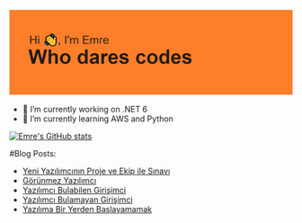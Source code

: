 ![MasterHead](https://github.com/emert117/emert117/blob/main/header.png)

- 🔭 I’m currently working on .NET 6 
- 🌱 I’m currently learning AWS and Python

[![Emre's GitHub stats](https://github-readme-stats.vercel.app/api?username=emert117)](https://github.com/anuraghazra/github-readme-stats)

#Blog Posts:
<!-- BLOG-POST-LIST:START -->
- [Yeni Yazılımcının Proje ve Ekip ile Sınavı](https://www.saascommando.com/2022/02/yeni-yazlmcnn-proje-ve-ekip-ilesnav.html)
- [Görünmez Yazılımcı](https://www.saascommando.com/2022/01/gorunmez-yazlmc.html)
- [Yazılımcı Bulabilen Girişimci](https://www.saascommando.com/2021/12/yazlmc-bulabilen-girisimci.html)
- [Yazılımcı Bulamayan Girişimci](https://www.saascommando.com/2021/11/yazlmc-bulamayan-girisimci.html)
- [Yazılıma Bir Yerden Başlayamamak](https://www.saascommando.com/2021/10/yazlma-bir-yerden-baslayamamak.html)
<!-- BLOG-POST-LIST:END -->
